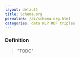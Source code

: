 ```yaml
---
layout: default
title: Schema.org
permalink: /ai/schema-org.html
categories: data NLP RDF triples
---
```


### Definition

> "TODO"
